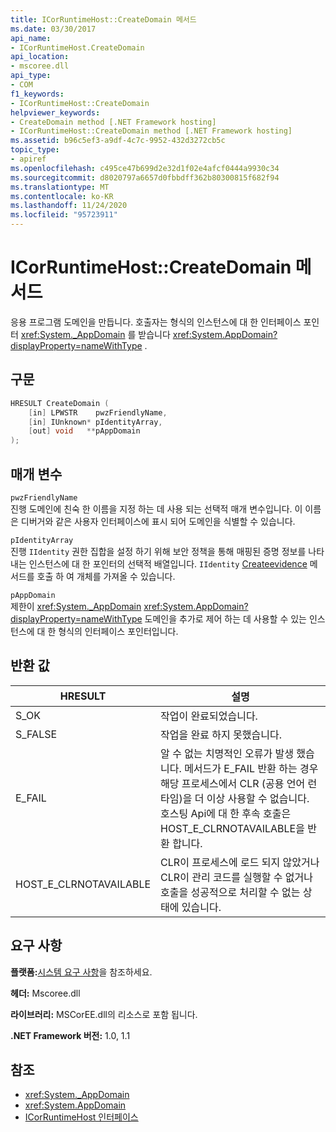 ```yaml
---
title: ICorRuntimeHost::CreateDomain 메서드
ms.date: 03/30/2017
api_name:
- ICorRuntimeHost.CreateDomain
api_location:
- mscoree.dll
api_type:
- COM
f1_keywords:
- ICorRuntimeHost::CreateDomain
helpviewer_keywords:
- CreateDomain method [.NET Framework hosting]
- ICorRuntimeHost::CreateDomain method [.NET Framework hosting]
ms.assetid: b96c5ef3-a9df-4c7c-9952-432d3272cb5c
topic_type:
- apiref
ms.openlocfilehash: c495ce47b699d2e32d1f02e4afcf0444a9930c34
ms.sourcegitcommit: d8020797a6657d0fbbdff362b80300815f682f94
ms.translationtype: MT
ms.contentlocale: ko-KR
ms.lasthandoff: 11/24/2020
ms.locfileid: "95723911"
---
```

# <a name="icorruntimehostcreatedomain-method"></a>ICorRuntimeHost::CreateDomain 메서드

응용 프로그램 도메인을 만듭니다. 호출자는 형식의 인스턴스에 대 한 인터페이스 포인터 <xref:System._AppDomain> 를 받습니다 <xref:System.AppDomain?displayProperty=nameWithType> .  
  
## <a name="syntax"></a>구문  
  
```cpp  
HRESULT CreateDomain (  
    [in] LPWSTR    pwzFriendlyName,  
    [in] IUnknown* pIdentityArray,  
    [out] void   **pAppDomain  
);  
```  
  
## <a name="parameters"></a>매개 변수  

 `pwzFriendlyName`  
 진행 도메인에 친숙 한 이름을 지정 하는 데 사용 되는 선택적 매개 변수입니다. 이 이름은 디버거와 같은 사용자 인터페이스에 표시 되어 도메인을 식별할 수 있습니다.  
  
 `pIdentityArray`  
 진행 `IIdentity` 권한 집합을 설정 하기 위해 보안 정책을 통해 매핑된 증명 정보를 나타내는 인스턴스에 대 한 포인터의 선택적 배열입니다. `IIdentity` [Createevidence](icorruntimehost-createevidence-method.md) 메서드를 호출 하 여 개체를 가져올 수 있습니다.  
  
 `pAppDomain`  
 제한이 <xref:System._AppDomain> <xref:System.AppDomain?displayProperty=nameWithType> 도메인을 추가로 제어 하는 데 사용할 수 있는 인스턴스에 대 한 형식의 인터페이스 포인터입니다.  
  
## <a name="return-value"></a>반환 값  
  
|HRESULT|설명|  
|-------------|-----------------|  
|S_OK|작업이 완료되었습니다.|  
|S_FALSE|작업을 완료 하지 못했습니다.|  
|E_FAIL|알 수 없는 치명적인 오류가 발생 했습니다. 메서드가 E_FAIL 반환 하는 경우 해당 프로세스에서 CLR (공용 언어 런타임)을 더 이상 사용할 수 없습니다. 호스팅 Api에 대 한 후속 호출은 HOST_E_CLRNOTAVAILABLE을 반환 합니다.|  
|HOST_E_CLRNOTAVAILABLE|CLR이 프로세스에 로드 되지 않았거나 CLR이 관리 코드를 실행할 수 없거나 호출을 성공적으로 처리할 수 없는 상태에 있습니다.|  
  
## <a name="requirements"></a>요구 사항  

 **플랫폼:**[시스템 요구 사항](../../get-started/system-requirements.md)을 참조하세요.  
  
 **헤더:** Mscoree.dll  
  
 **라이브러리:** MSCorEE.dll의 리소스로 포함 됩니다.  
  
 **.NET Framework 버전:** 1.0, 1.1  
  
## <a name="see-also"></a>참조

- <xref:System._AppDomain>
- <xref:System.AppDomain>
- [ICorRuntimeHost 인터페이스](icorruntimehost-interface.md)
